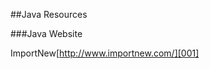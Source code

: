 ##Java Resources

###Java Website

ImportNew[http://www.importnew.com/][001]







[001]: http://www.importnew.com/ 
